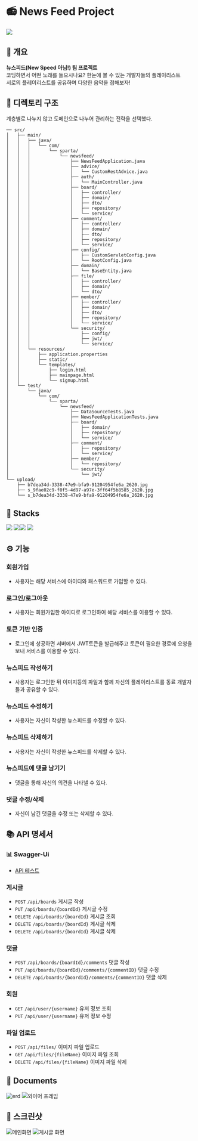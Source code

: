# 📻 News Feed Project
<img src="https://capsule-render.vercel.app/api?type=wave&color=auto&height=300&section=header&text=News Feed!&fontSize=90" />

## 📇 개요
<b>뉴스피드(New Speed 아님!) 팀 프로젝트</b><br>
코딩하면서 어떤 노래를 들으시나요? 한눈에 볼 수 있는 개발자들의 플레이리스트<br>
서로의 플레이리스트를 공유하며 다양한 음악을 접해보자!

## 💾 디렉토리 구조
계층별로 나누지 않고 도메인으로 나누어 관리하는 전략을 선택했다.
```
── src/
│   ├── main/
│   │   ├── java/
│   │   │   └── com/
│   │   │       └── sparta/
│   │   │           └── newsfeed/
│   │   │               ├── NewsFeedApplication.java
│   │   │               ├── advice/
│   │   │               │   └── CustomRestAdvice.java
│   │   │               ├── auth/
│   │   │               │   └── MainController.java
│   │   │               ├── board/
│   │   │               │   ├── controller/
│   │   │               │   ├── domain/
│   │   │               │   ├── dto/
│   │   │               │   ├── repository/
│   │   │               │   └── service/
│   │   │               ├── comment/
│   │   │               │   ├── controller/
│   │   │               │   ├── domain/
│   │   │               │   ├── dto/
│   │   │               │   ├── repository/
│   │   │               │   └── service/
│   │   │               ├── config/
│   │   │               │   ├── CustomServletConfig.java
│   │   │               │   └── RootConfig.java
│   │   │               ├── domain/
│   │   │               │   └── BaseEntity.java
│   │   │               ├── file/
│   │   │               │   ├── controller/
│   │   │               │   ├── domain/
│   │   │               │   └── dto/
│   │   │               ├── member/
│   │   │               │   ├── controller/
│   │   │               │   ├── domain/
│   │   │               │   ├── dto/
│   │   │               │   ├── repository/
│   │   │               │   └── service/
│   │   │               └── security/
│   │   │                   ├── config/
│   │   │                   ├── jwt/
│   │   │                   └── service/
│   │   └── resources/
│   │       ├── application.properties
│   │       ├── static/
│   │       └── templates/
│   │           ├── login.html
│   │           ├── mainpage.html
│   │           └── signup.html
│   └── test/
│       └── java/
│           └── com/
│               └── sparta/
│                   └── newsfeed/
│                       ├── DataSourceTests.java
│                       ├── NewsFeedApplicationTests.java
│                       ├── board/
│                       │   ├── domain/
│                       │   ├── repository/
│                       │   └── service/
│                       ├── comment/
│                       │   ├── repository/
│                       │   └── service/
│                       ├── member/
│                       │   └── repository/
│                       └── security/
│                           └── jwt/
└── upload/
    ├── b7dea34d-3338-47e9-bfa9-91204954fe6a_2620.jpg
    ├── s_9fae02c9-f0f5-4d97-a97e-3ff64f5b8585_2620.jpg
    └── s_b7dea34d-3338-47e9-bfa9-91204954fe6a_2620.jpg

```

## 📔 Stacks
 <img src="https://img.shields.io/badge/SpringBoot-6DB33F?style=for-the-badge&logo=springboot&logoColor=white">
 <img src="https://img.shields.io/badge/java-%23ED8B00?style=for-the-badge&logo=openjdk&logoColor=white"><img src="https://img.shields.io/badge/17-515151?style=for-the-badge">
<img src="https://img.shields.io/badge/Gradle-02303A?style=for-the-badge&logo=Gradle&logoColor=white">

## ⚙ 기능
### 회원가입
  * 사용자는 해당 서비스에 아이디와 패스워드로 가입할 수 있다.
### 로그인/로그아웃
  * 사용자는 회원가입한 아이디로 로그인하여 해당 서비스를 이용할 수 있다.
### 토큰 기반 인증
  * 로그인에 성공하면 서버에서 JWT토큰을 발급해주고 토큰이 필요한 경로에 요청을 보내 서비스를 이용할 수 있다.
### 뉴스피드 작성하기
*  사용자는 로그인한 뒤 이미지등의 파일과 함께 자신의 플레이리스트를 동료 개발자들과 공유할 수 있다.
### 뉴스피드 수정하기
  * 사용자는 자신이 작성한 뉴스피드를 수정할 수 있다.
### 뉴스피드 삭제하기
  * 사용자는 자신이 작성한 뉴스피드를 삭제할 수 있다.
### 뉴스피드에 댓글 남기기
  * 댓글을 통해 자신의 의견을 나타낼 수 있다.
### 댓글 수정/삭제
  * 자신이 남긴 댓글을 수정 또는 삭제할 수 있다.

## 📚 API 명세서
### 📊 Swagger-Ui
* [API 테스트](http://localhost:8080/swagger-ui/index.html)  
### 게시글
* ```POST``` ```/api/boards``` 게시글 작성<br>
* ```PUT``` ```/api/boards/{boardId}``` 게시글 수정<br>
* ```DELETE``` ```/api/boards/{boardId}``` 게시글 조회<br>
* ```DELETE``` ```/api/boards/{boardId}``` 게시글 삭제<br>
* ```DELETE``` ```/api/boards/{boardId}``` 게시글 삭제<br>
### 댓글
* ```POST``` ```/api/boards/{boardId}/comments``` 댓글 작성<br>
* ```PUT``` ```/api/boards/{boardId}/comments/{commentID}``` 댓글 수정<br>
* ```DELETE``` ```/api/boards/{boardId}/comments/{commentID}``` 댓글 삭제<br>
### 회원 
* ```GET``` ```/api/user/{username}``` 유저 정보 조회
* ```PUT``` ```/api/user/{username}``` 유저 정보 수정
### 파일 업로드
* ```POST``` ```/api/files/``` 이미지 파일 업로드
* ```GET``` ```/api/files/{fileName}``` 이미지 파일 조회
* ```DELETE``` ```/api/files/{fileName}``` 이미지 파일 삭제

## 📔 Documents
![erd](./document/newsfeed-erd.png)
![와이어 프레임](./document/와이어%20프레임.png)
## 📸 스크린샷
![메인화면](./document/메인%20화면.png)
![게시글 화면](./document/게시판%20화면.png)
